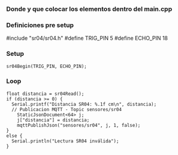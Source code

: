 ### Donde y que colocar los elementos dentro del main.cpp

### Definiciones pre setup

  #include "sr04/sr04.h"
  #define TRIG_PIN 5
  #define ECHO_PIN 18

### Setup

    sr04Begin(TRIG_PIN, ECHO_PIN);

### Loop

    float distancia = sr04Read();
    if (distancia >= 0) {
      Serial.printf("Distancia SR04: %.1f cm\n", distancia);
      // Publicacion MQTT - Topic sensores/sr04
        StaticJsonDocument<64> j;
        j["distancia"] = distancia;
        mqttPublishJson("sensores/sr04", j, 1, false);
    } 
    else {
      Serial.println("Lectura SR04 inválida");
    }
